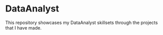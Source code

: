 # DataAnalyst
This repository showcases my DataAnalyst skillsets through the projects that I have made.
